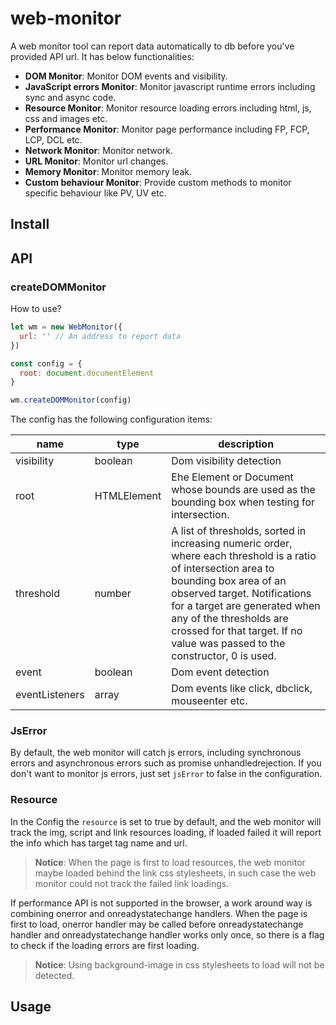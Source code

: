 # web-monitor

A web monitor tool can report data automatically to db before you've provided API url. It has below functionalities:

- **DOM Monitor**: Monitor DOM events and visibility.
- **JavaScript errors Monitor**: Monitor javascript runtime errors including sync and async code.
- **Resource Monitor**: Monitor resource loading errors including html, js, css and images etc.
- **Performance Monitor**: Monitor page performance including FP, FCP, LCP, DCL etc.
- **Network Monitor**: Monitor network.
- **URL Monitor**: Monitor url changes.
- **Memory Monitor**: Monitor memory leak.
- **Custom behaviour Monitor**: Provide custom methods to monitor specific behaviour like PV, UV etc.

## Install

## API

### createDOMMonitor

How to use?

```js
let wm = new WebMonitor({
  url: '' // An address to report data
})

const config = {
  root: document.documentElement
}

wm.createDOMMonitor(config)
```

The config has the following configuration items:

| name | type | description |
| ---- | ----- | ------ |
| visibility | boolean | Dom visibility detection |
| root | HTMLElement | Ehe Element or Document whose bounds are used as the bounding box when testing for intersection. |
| threshold | number | A list of thresholds, sorted in increasing numeric order, where each threshold is a ratio of intersection area to bounding box area of an observed target. Notifications for a target are generated when any of the thresholds are crossed for that target. If no value was passed to the constructor, 0 is used. |
| event | boolean | Dom event detection |
|  eventListeners | array | Dom events like click, dbclick, mouseenter etc. |


### JsError

By default, the web monitor will catch js errors, including synchronous errors and asynchronous errors such as promise unhandledrejection.
If you don't want to monitor js errors, just set `jsError` to false in the configuration.

### Resource

In the Config the `resource` is set to true by default, and the web monitor will track the img, script and link resources
loading, if loaded failed it will report the info which has target tag name and url.

> **Notice**: When the page is first to load resources, the web monitor maybe loaded behind the link css stylesheets, in such case the web monitor could not track the failed link loadings.

If performance API is not supported in the browser, a work around way is combining onerror and onreadystatechange handlers.
When the page is first to load, onerror handler may be called before onreadystatechange handler and onreadystatechange handler  works only once, so there is a flag to check if the loading errors are first loading.

> **Notice**: Using background-image in css stylesheets to load will not be detected.

## Usage
